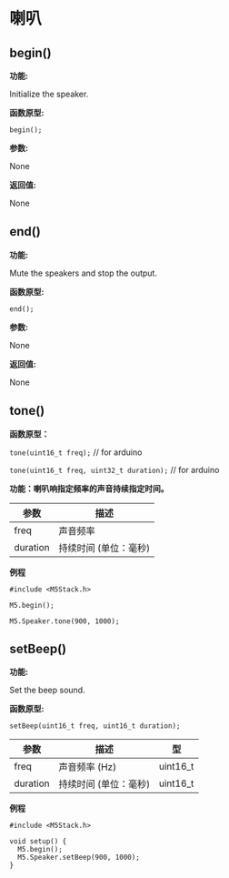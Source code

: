 # 喇叭

## begin()

**功能:**

Initialize the speaker.

**函数原型:**

`begin();`

**参数:**

None

**返回值:**

None

## end()

**功能:**

Mute the speakers and stop the output.

**函数原型:**

`end();`

**参数:**

None

**返回值:**

None

<!-- ### tone
> M5.Speaker.tone(uint32_t freq);

设置声音音高

| 参数 | 型 | 描述 |
| --- | --- | --- |
| freq | <code>uint32_t</code> | 频率 |

**例程**
```arduino
M5.Speaker.tone(100);
``` -->

## tone()

**函数原型：**

`tone(uint16_t freq);` // for arduino

`tone(uint16_t freq, uint32_t duration);` // for arduino
<!-- `fillScreen(color)` # for micropython -->

**功能：喇叭响指定频率的声音持续指定时间。**

| 参数 | 描述 |
| --- | --- |
| freq | 声音频率 |
| duration | 持续时间 (单位：毫秒) |

<!-- *如果函数的 duration 值没给出，则使用当前的背景颜色。* -->

**例程**
```arduino
#include <M5Stack.h>

M5.begin();

M5.Speaker.tone(900, 1000);
```

## setBeep()

**功能:**

Set the beep sound.

**函数原型:**

`setBeep(uint16_t freq, uint16_t duration);`

| 参数 |描述 | 型 | 
| --- | --- |---|
| freq | 声音频率 (Hz) | uint16_t |
| duration | 持续时间 (单位：毫秒)  | uint16_t |

**例程**

```arduino
#include <M5Stack.h>

void setup() {
  M5.begin();
  M5.Speaker.setBeep(900, 1000);
}
```